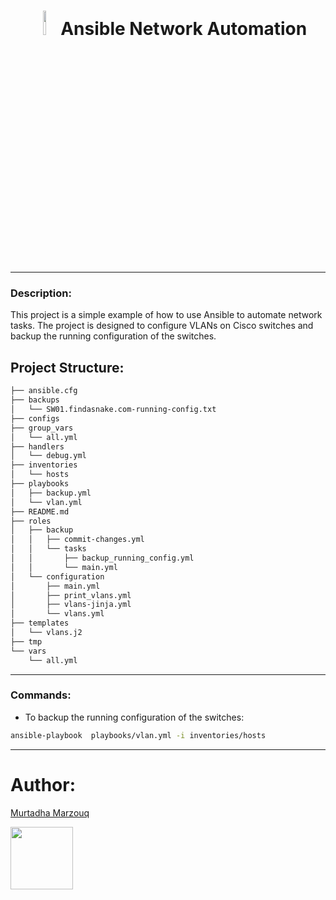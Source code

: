 # <p align=center><img src="https://www.ansible.com/hubfs/2016_Images/Assets/Ansible-Mark-Large-RGB-Pool.png?hsLang=en-us&w=400" width=10%>Ansible Network Automation</p>

---
### Description:
This project is a simple example of how to use Ansible to automate network tasks. The project is designed to configure VLANs on Cisco switches and backup the running configuration of the switches.

## Project Structure:
```bash
├── ansible.cfg
├── backups
│   └── SW01.findasnake.com-running-config.txt
├── configs
├── group_vars
│   └── all.yml
├── handlers
│   └── debug.yml
├── inventories
│   └── hosts
├── playbooks
│   ├── backup.yml
│   └── vlan.yml
├── README.md
├── roles
│   ├── backup
│   │   ├── commit-changes.yml
│   │   └── tasks
│   │       ├── backup_running_config.yml
│   │       └── main.yml
│   └── configuration
│       ├── main.yml
│       ├── print_vlans.yml
│       ├── vlans-jinja.yml
│       └── vlans.yml
├── templates
│   └── vlans.j2
├── tmp
└── vars
    └── all.yml
```
---
### Commands:
- To backup the running configuration of the switches:
```bash
ansible-playbook  playbooks/vlan.yml -i inventories/hosts
```
---

# Author:
[Murtadha Marzouq](https://www.linkedin.com/in/murtadha-marzouq-61a2a3245/)

<img src="https://media.licdn.com/dms/image/C4D03AQFclh5n4aJ-OQ/profile-displayphoto-shrink_400_400/0/1657672649108?e=1717027200&v=beta&t=YgaM-HpBXB5XX8a1M2b40RyeZGlItOd5AGqmLwEpENQ" width="100" height="100">